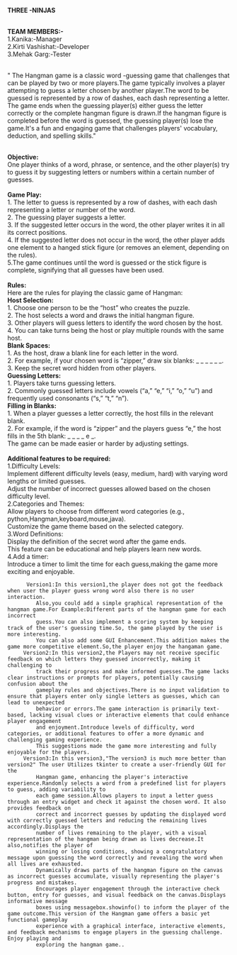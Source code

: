 <b>THREE -NINJAS </b><br><br>

<b>TEAM MEMBERS:-</b><br>
   1.Kanika:-Manager<br>
   2.Kirti Vashishat:-Developer<br>
   3.Mehak Garg:-Tester<br><br>
   
  " The Hangman game is a classic word -guessing game that challenges that can be played by two or more players.The game typically involves a player attempting 
    to guess a letter chosen by another player.The word to be guessed is represented by a row of dashes, each dash representing a letter. The game ends when the 
    guessing player(s) either guess the letter correctly or the complete hangman figure is drawn.If the hangman figure is completed before the word is guessed, the 
     guessing player(s) lose the game.It's a fun and engaging  game that challenges players' vocabulary, deduction, and spelling skills."<br><br>

   <b>Objective:</b><br>
   One player thinks of a word, phrase, or sentence, and the other player(s) try to guess it by suggesting letters or numbers within a certain number of guesses. 
   <br><br>
   <b>Game Play:</b><br>
     1. The letter to guess is represented by a row of dashes, with each dash representing a letter or number of the word.<br>
     2. The guessing player suggests a letter.<br>
     3. If the suggested letter occurs in the word, the other player writes it in all its correct positions.<br>
     4. If the suggested letter does not occur in the word, the other player adds one element to a hanged stick figure (or removes an element, depending on the 
        rules).<br>
     5.The game continues until the word is guessed or the stick figure is complete, signifying that all guesses have been used.<br><br>
     <b>Rules:</b><br>
     Here are the rules for playing the classic game of Hangman:<br>
      <b>Host Selection:<br></b>
         1. Choose one person to be the “host” who creates the puzzle.<br>
         2. The host selects a word and draws the initial hangman figure.<br>
         3. Other players will guess letters to identify the word chosen by the host.<br>
         4. You can take turns being the host or play multiple rounds with the same host.<br>
       <b>Blank Spaces:<br></b>
         1. As the host, draw a blank line for each letter in the word.<br>
         2. For example, if your chosen word is “zipper,” draw six blanks: _ _ _ _ _ _.<br>
         3. Keep the secret word hidden from other players.<br>
       <b> Guessing Letters:<br></b>
         1. Players take turns guessing letters.<br>
         2. Commonly guessed letters include vowels (“a,” “e,” “i,” “o,” “u”) and frequently used consonants (“s,” “t,” “n”).<br>
      <b>Filling in Blanks:<br></b>
         1. When a player guesses a letter correctly, the host fills in the relevant blank.<br>
         2. For example, if the word is “zipper” and the players guess “e,” the host fills in the 5th blank: _ _ _ _ e _.<br>
      The game can be made easier or harder by adjusting settings.<br><br>
      <b>Additional features to be required:</b><br>
           1.Difficulty Levels:<br>
             Implement different difficulty levels (easy, medium, hard) with varying word lengths or limited guesses.<br>
             Adjust the number of incorrect guesses allowed based on the chosen difficulty level.<br>
           2.Categories and Themes:<br>
              Allow players to choose from different word categories (e.g., python,Hangman,keyboard,mouse,java).<br>
              Customize the game theme based on the selected category.<br>
           3.Word Definitions:<br>
              Display the definition of the secret word after the game ends.<br>
              This feature can be educational and help players learn new words.<br>
           4.Add a timer:<br>
              Introduce a timer to limit the time for each guess,making the game more exciting and enjoyable.<br>
              
          Version1:In this version1,the player does not got the feedback when user the player guess wrong word also there is no user interaction.
             Also,you could add a simple graphical representation of the hangman game.For Example:Different parts of the hangman game for each incorrect
             guess.You can also implement a scoring system by keeping track of the user's guessing time.So, the game played by the user is more interesting.
             You can also add some GUI Enhancement.This addition makes the game more competitive element.So,the player enjoy the hangaman game.
         Version2:In this version2,the Players may not receive specific feedback on which letters they guessed incorrectly, making it challenging to  
             track their progress and make informed guesses.The game lacks clear instructions or prompts for players, potentially causing confusion about the 
             gameplay rules and objectives.There is no input validation to ensure that players enter only single letters as guesses, which can lead to unexpected 
             behavior or errors.The game interaction is primarily text-based, lacking visual clues or interactive elements that could enhance player engagement 
             and enjoyment.Introduce levels of difficulty, word categories, or additional features to offer a more dynamic and challenging gaming experience.
             This suggestions made the game more interesting and fully enjoyable for the players.
         Version3:In this version3,"The version3 is much more better than version2" The user Utilizes tkinter to create a user-friendly GUI for the 
             Hangman game, enhancing the player's interactive experience.Randomly selects a word from a predefined list for players to guess, adding variability to 
             each game session.Allows players to input a letter guess through an entry widget and check it against the chosen word. It also provides feedback on 
             correct and incorrect guesses by updating the displayed word with correctly guessed letters and reducing the remaining lives accordingly.Displays the 
             number of lives remaining to the player, with a visual representation of the hangman being drawn as lives decrease.It also,notifies the player of 
             winning or losing conditions, showing a congratulatory message upon guessing the word correctly and revealing the word when all lives are exhausted.
             Dynamically draws parts of the hangman figure on the canvas as incorrect guesses accumulate, visually representing the player's progress and mistakes.
             Encourages player engagement through the interactive check button, entry for guesses, and visual feedback on the canvas.Displays informative message 
             boxes using messagebox.showinfo() to inform the player of the game outcome.This version of the Hangman game offers a basic yet functional gameplay 
             experience with a graphical interface, interactive elements, and feedback mechanisms to engage players in the guessing challenge. Enjoy playing and 
             exploring the hangman game..
